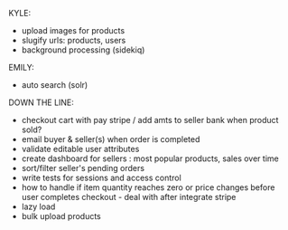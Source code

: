 KYLE:
- upload images for products
- slugify urls: products, users
- background processing (sidekiq)

EMILY:
- auto search (solr)




DOWN THE LINE:
- checkout cart with pay stripe / add amts to seller bank when product sold?
- email buyer & seller(s) when order is completed
- validate editable user attributes
- create dashboard for sellers : most popular products, sales over time
- sort/filter seller's pending orders
- write tests for sessions and access control
- how to handle if item quantity reaches zero or price changes before user completes checkout - deal with after integrate stripe
- lazy load
- bulk upload products